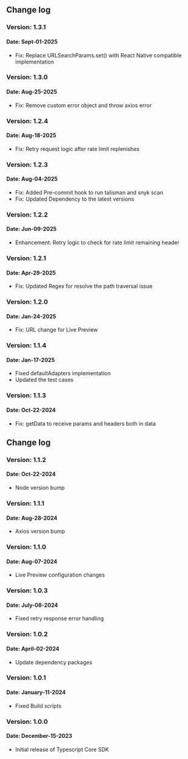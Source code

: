 ## Change log

### Version: 1.3.1
#### Date: Sept-01-2025
 - Fix: Replace URLSearchParams.set() with React Native compatible implementation

### Version: 1.3.0
#### Date: Aug-25-2025
 - Fix: Remove custom error object and throw axios error

### Version: 1.2.4
#### Date: Aug-18-2025
 - Fix: Retry request logic after rate limit replenishes

### Version: 1.2.3
#### Date: Aug-04-2025
 - Fix: Added Pre-commit hook to run talisman and snyk scan
 - Fix: Updated Dependency to the latest versions

### Version: 1.2.2
#### Date: Jun-09-2025
 - Enhancement: Retry logic to check for rate limit remaining header

### Version: 1.2.1
#### Date: Apr-29-2025
 - Fix: Updated Regex for resolve the path traversal issue

### Version: 1.2.0
#### Date: Jan-24-2025
 - Fix: URL change for Live Preview

### Version: 1.1.4
#### Date: Jan-17-2025
 - Fixed defaultAdapters implementation
 - Updated the test cases

### Version: 1.1.3
#### Date: Oct-22-2024
 - Fix: getData to receive params and headers both in data

## Change log
### Version: 1.1.2
#### Date: Oct-22-2024
 - Node version bump

### Version: 1.1.1
#### Date: Aug-28-2024
 - Axios version bump

### Version: 1.1.0
#### Date: Aug-07-2024
 - Live Preview configuration changes

### Version: 1.0.3
#### Date: July-08-2024
 - Fixed retry response error handling

### Version: 1.0.2
#### Date: April-02-2024
 - Update dependency packages

### Version: 1.0.1
#### Date: January-11-2024
 - Fixed Build scripts

### Version: 1.0.0
#### Date: December-15-2023
 - Initial release of Typescript Core SDK

